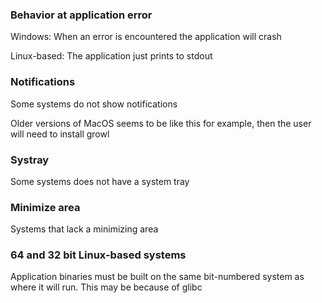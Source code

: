 
### Behavior at application error

Windows: When an error is encountered the application will crash

Linux-based: The application just prints to stdout

### Notifications

Some systems do not show notifications

Older versions of MacOS seems to be like this for example, then the user will need to install growl

### Systray

Some systems does not have a system tray

### Minimize area

Systems that lack a minimizing area

### 64 and 32 bit Linux-based systems

Application binaries must be built on the same bit-numbered system as where it will run. This may be because of glibc


